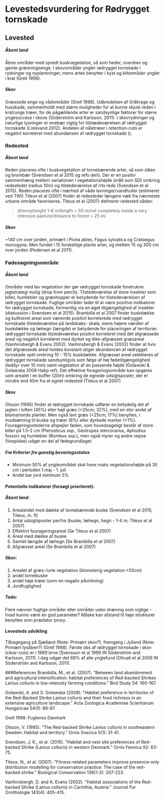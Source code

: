 # Levestedsvurdering for  Rødrygget tornskade

## Levested
##### Åbent land
Åbne områder med spredt buskvegetation, så som heder, overdrev og gamle græsningsenge. I skovområder 
yngler rødrygget tornskade i rydninger og nyplantninger, mens arten benytter i kyst og klitområder yngler i krat (Grell 1998).
##### Skov
Græssede enge og vådområder (Grell 1998). Udbredelsen af Gråkrage og husskade, sammenholdt med større muligheder for at kunne skjule reden i krat/unge træer, for de pågældende arter er sandsynlige faktorer for større yngesuccess i skove (Söderström and Karlsson, 2011). I skovrydninger og naturlige lysninger er enebær vigtig for tilstædeværelsen af rødrygget tornskade (Lislevand 2012). Andelen af nåletræer i retention-cuts er negativt korreleret med abundansen af rødrygget tornskade ().

### Redested
##### Åbent land
Reden placeres ofte i buskvegetation af tornebærende arter, så som slåen og brombær (Svendsen et al 2015 og refs deri).
Der er en positiv sammenhæng mellem variationen i vegetationshøjde (målt som SD) omkring redestedet (radius 10m) og
tilstedeværelse af rrts rede (Svendsen et al 2015). Reden placeres ofte i nærhed af våde lavninger/vandhuller (estimeret ved TWI)
Titeux et al (2007) finder at redesteder længere væk fra nærmeste urbane område favoriseres. 
Titeux et al (2007) definerer redested sådan:
>(thorny/height 1–6 m/length < 50 m/not completely
>inside a very intensive pasture/distance to forest > 25 m)

##### Skov
~140 cm over jorden, primært i Picea abies, Fagus sylvatica og Crataegus monogyna. Men fundet i 15 forskellige plante arter, og mellem 15 og 300 cm over jorden (Pedersen et al 2011).

### Fødesøgningsområde
##### Åbent land
Områder med lav vegetation der gør rødrygget tornskade foretrukne jagtstrategi mulig (drop from perch). Tilstedeværelse af store insekter
som biller, humlebier og græshopper er betydende for tilstedeværelsen af rødrygget tornskade. Fugtige områder lader til at være positive
indikatorer for rødrygget tornskade, formentlig via en øget tilgængelighed af insekter (diskussion i Svendsen et al 2015).
Brambilla et al 2007 finder buskdække og kultiveret areal som værende positivt korrelerede med rødrygget tornskade tilstedeværelse på landskabs-
skala, mens højere værdier af buskdække og læhegn (længde) er betydende for placeringen af territorier.
rødrygget tornskade tilstedeværelse positivt korreleret med det afgræssede areal og negativt korreleret med dyrket og ikke-afgræsset
græsareal (Vanhinsbergh & Evans 2002). Vanhinsbergh & Evans (2002) finder at hvis det afgræssede areal holdes konstant stiger 
abundancen af rødrygget tornskade optil omkring 10 - 15% buskdække.
Afgræsset areal selekteres af rødrygget tornskade sandsynligvis som følge af høj fødetilgængelighed (leddyr over 10 mm) samt vegetation af
en passende højde (Golawski & Golawska 2008 Habp ref).
Det effektive forageringsområde kan opgøres som arealet i en buffer (20m) omkring de egnede udsigtsposter, der er mindre end 40m
fra et egnet redested (Titeux et al 2007)

##### Skov
Olsson (1995) finder at rødrygget tornskade udfører en betydelig del af jagten i luften (45%) eller højt græs (>25cm; 32%), med en stor andel af blomstrende planter. Men også lavt græs (<25cm; 17%) benyttes, i modsætning til buske og træer (6%) eller dyrkede marker (<1%). Fourageringsstederne afspejler føden, som hovedsageligt består af store biller på 1.5-2 cm (Pterosticus ssp., Geotrupes stercorarius, Aphodius fossor) og humlebier (Bombus ssp.), men også myrer og andre vepse (Vespidae) udgør en del af fødegrundlaget.

##### Fra _Kriterier fro gunstig bevaringsstatus_
- Minimum 50% af yngleområdet skal have maks vegetationshøjde på 30 cm i perioden 1.maj - 1. juli
- Andel bar jord minimum 5%

#### Potentielle indikatorer (forsøgt prioriteret):
##### Åbent land:
 1. Arealandel med dække af tornebærende buske (Svendsen et al 2015, Titeux, m. fl)
 1. Antal udsigtsposter per/ha (buske, læhegn, hegn - 1-4 m; Titeux et al 2007)
 1. Effektivt fourageringsareal (Se Titeux et al 2007)
 1. Areal med dække af buske
 1. Samlet længde af læhegn (Se Brambilla et al 2007)
 1. Afgræsset areal (Se Brambilla et al 2007)

##### Skov:
1. Arealet af græs-/urte vegetation (blomsterig vegetation <50cm)
1. andel tornebuske
1. andel høje træer (som en negativ påvirkning)
1. Jordfugtighed

##### Todo:
Flere nævner fugtige områder eller områder uden dræning som vigtige - hvad kunne være en god parameter?
Måske kan afstand til høje strukturer benyttes som prædator proxy.


#### Levesteds udvikling
Tilbagegang på Sjælland (Note: Primært skov?), fremgang i Jylland (Note: Primært lysåben?) (Grell 1998). Første obs af rødrygget tornskade i skov (clear-cuts) er i 1960'erne (Svensson et al 1999 IN Söderström and Karlsson, 2011). I dag udgør det 69% af alle ynglefund (Ottvall et al 2009 IN Söderström and Karlsson, 2011).

###References
Brambilla, M., et al. (2007). "Between land abandonment and agricultural intensification: habitat preferences of Red-backed Shrikes Lanius collurio in low-intensity farming conditions." Bird Study 54: 160-167.

Golawski, A. and S. Golawska (2008). "Habitat preference in territories of the Red-Backed Shrike Lanius collurio and their food richness in an extensive agriculture landscape." Acta Zoologica Academiae Scientiarum Hungaricae 54(1): 89-97.

Grell 1998. Fuglenes Danmark

Olsson, V. (1995). "The Red-backed Shrike Lanius collurio in southeastern Sweden: Habitat and territory." Ornis Svecica 5(1): 31-41.
	
Svendsen, J. K., et al. (2015). "Habitat and nest site preferences of Red-backed Shrike (Lanius collurio) in western Denmark." Ornis Fennica 92: 63-75.

Titeux, N., et al. (2007). "Fitness-related parameters improve presence-only distribution modelling for conservation practice: The case of the red-backed shrike." Biological Conservation 138(1-2): 207-223.

Vanhinsbergh, D. and A. Evans (2002). "Habitat associations of the Red-backed Shrike (Lanius collurio) in Carinthia, Austria." Journal Fur Ornithologie 143(4): 405-415.

